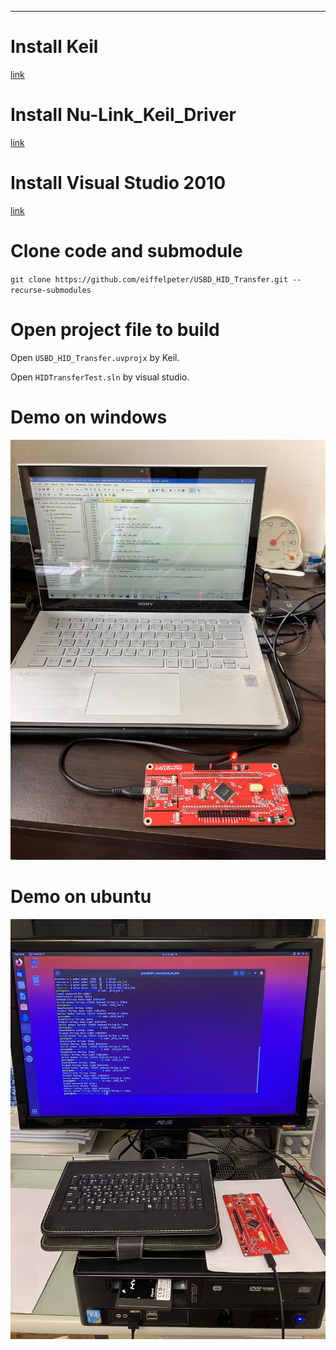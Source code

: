 ***

# Install Keil 
[link](https://www2.keil.com/mdk5)

# Install Nu-Link_Keil_Driver
[link](https://www.nuvoton.com/tool-and-software/ide-and-compiler/)

# Install Visual Studio 2010
[link](https://learn.microsoft.com/zh-tw/visualstudio/releasenotes/vs2010-sp1-vs)

# Clone code and submodule
`git clone https://github.com/eiffelpeter/USBD_HID_Transfer.git --recurse-submodules`

# Open project file to build 
Open `USBD_HID_Transfer.uvprojx` by Keil.

Open `HIDTransferTest.sln` by visual studio.

# Demo on windows
[![IMAGE ALT TEXT HERE](./doc/video_thumb.JPG)](https://drive.google.com/file/d/13615Q7CeB1TMKUCQqMDKom04Chpnj5Rs/view?usp=share_link)

# Demo on ubuntu
[![IMAGE ALT TEXT HERE](./doc/video_thumb_ubuntu.JPG)](https://drive.google.com/file/d/15-3wC8NVgHzmHhz1gX1DBhFeq5Bs-rCZ/view?usp=share_link)
